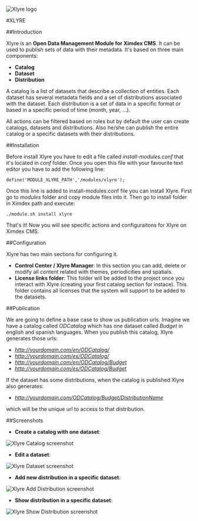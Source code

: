 ![Xlyre logo](https://dl.dropboxusercontent.com/s/mhfqtm7agdkq2yf/lyre_logo.png "Xlyre logo")

#XLYRE

##Introduction

Xlyre is an **Open Data Management Module for Ximdex CMS**. It can be used to publish sets of data with their metadata. It's based on three main components:

* **Catalog**
* **Dataset**
* **Distribution**

A catalog is a list of datasets that describe a collection of entities. Each dataset has several metadata fields and a set of distributions associated with the dataset. Each distribution is a set of data in a specific format or based in a specific period of time (month, year, ...).

All actions can be filtered based on roles but by default the user can create catalogs, datasets and distributions. Also he/she can publish the entire catalog or a specific datasets with their distributions.

##Installation

Before install Xlyre you have to edit a file called *install-modules.conf* that it's located in *conf* folder. Once you open this file with your favourite text editor you have to add the following line:

    define('MODULE_XLYRE_PATH','/modules/xlyre');

Once this line is added to install-modules.conf file you can install Xlyre. First go to *modules* folder and copy module files into it. Then go to install folder in Ximdex path and execute:

    ./module.sh install xlyre

That's it! Now you will see specific actions and configuraitons for Xlyre on Ximdex CMS.

##Configuration

Xlyre has two main sections for configuring it.

* **Control Center / Xlyre Manager**: In this section you can add, delete or modify all content related with themes, periodicities and spatials.
* **License links folder**: This folder will be added to the project once you interact with Xlyre (creating your first catalog section for instace). This folder contains all licenses that the system will support to be added to the datasets.

##Publication

We are going to define a base case to show us publication urls. Imagine we have a catalog called *ODCatalog* which has one dataset called *Budget* in english and spanish languages. When you publish this catalog, Xlyre generates those urls:

* *http://yourdomain.com/en/ODCatalog/*
* *http://yourdomain.com/es/ODCatalog/*
* *http://yourdomain.com/en/ODCatalog/Budget*
* *http://yourdomain.com/es/ODCatalog/Budget*

If the dataset has some distributions, when the catalog is published Xlyre also generates:

* *http://yourdomain.com/ODCatalog/Budget/DistributionName*

which will be the unique url to access to that distribution.

##Screenshots

* **Create a catalog with one dataset**:

![Xlyre Catalog screenshot](https://dl.dropboxusercontent.com/s/af6yfyll7l9u1fp/catalog.png "Xlyre Catalog screenshot")

* **Edit a dataset**:

![Xlyre Dataset screenshot](https://dl.dropboxusercontent.com/s/7ixej7lavzdu99w/dataset.png "Xlyre Dataset screenshot")

* **Add new distribution in a specific dataset**:

![Xlyre Add Distribution screenshot](https://dl.dropboxusercontent.com/s/58k4gko5aie3oaz/distribution1.png "Xlyre Add Distribution screenshot")

* **Show distribution in a specific dataset**:

![Xlyre Show Distribution screenshot](https://dl.dropboxusercontent.com/s/98jydnmdja63c8c/distribution2.png "Xlyre Show Distribution screenshot")

